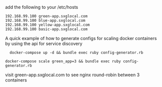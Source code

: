 add the following to your /etc/hosts

    192.168.99.100 green-app.sxglocal.com
    192.168.99.100 blue-app.sxglocal.com
    192.168.99.100 yellow-app.sxglocal.com
    192.168.99.100 basic-app.sxglocal.com

A quick example of how to generate configs for scaling docker containers by using the api for service discovery

	  docker-compose up -d && bundle exec ruby config-generator.rb

  	docker-compose scale green_app=3 && bundle exec ruby config-generator.rb


visit green-app.sxglocal.com to see nginx round-robin between 3 containers

